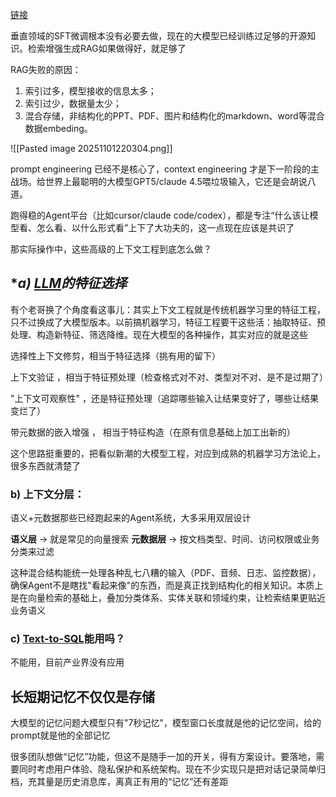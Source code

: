 [链接](https://zhuanlan.zhihu.com/p/1967314577529246001)

垂直领域的SFT微调根本没有必要去做，现在的大模型已经训练过足够的开源知识。检索增强生成RAG如果做得好，就足够了

RAG失败的原因：
1. 索引过多，模型接收的信息太多；
2. 索引过少，数据量太少；
3. 混合存储，非结构化的PPT、PDF、图片和结构化的markdown、word等混合数据embeding。

![[Pasted image 20251101220304.png]]

prompt engineering 已经不是核心了，context engineering 才是下一阶段的主战场。给世界上最聪明的大模型GPT5/claude 4.5喂垃圾输入，它还是会胡说八道。

跑得稳的Agent平台（比如cursor/claude code/codex），都是专注“什么该让模型看、怎么看、以什么形式看”上下了大功夫的，这一点现在应该是共识了

那实际操作中，这些高级的上下文工程到底怎么做？

## **a) [LLM](https://zhida.zhihu.com/search?content_id=265778318&content_type=Article&match_order=1&q=LLM&zhida_source=entity)的特征选择*

有个老哥换了个角度看这事儿：其实上下文工程就是传统机器学习里的特征工程，只不过换成了大模型版本。以前搞机器学习，特征工程要干这些活：抽取特征、预处理、构造新特征、筛选降维。现在大模型的各种操作，其实对应的就是这些

选择性上下文修剪，相当于特征选择（挑有用的留下）

上下文验证 ，相当于特征预处理（检查格式对不对、类型对不对、是不是过期了）

"上下文可观察性" ，还是特征预处理（追踪哪些输入让结果变好了，哪些让结果变烂了）

带元数据的嵌入增强 ， 相当于特征构造（在原有信息基础上加工出新的）

这个思路挺重要的，把看似新潮的大模型工程，对应到成熟的机器学习方法论上，很多东西就清楚了

### **b) 上下文分层：**

语义+元数据那些已经跑起来的Agent系统，大多采用双层设计

**语义层** → 就是常见的向量搜索
**元数据层** → 按文档类型、时间、访问权限或业务分类来过滤

这种混合结构能统一处理各种乱七八糟的输入（PDF、音频、日志、监控数据），确保Agent不是瞎找"看起来像"的东西，而是真正找到结构化的相关知识。本质上是在向量检索的基础上，叠加分类体系、实体关联和领域约束，让检索结果更贴近业务语义

### **c) [Text-to-SQL](https://zhida.zhihu.com/search?content_id=265778318&content_type=Article&match_order=1&q=Text-to-SQL&zhida_source=entity)能用吗？**

不能用，目前产业界没有应用

## **长短期记忆不仅仅是存储**

大模型的记忆问题大模型只有"7秒记忆"，模型窗口长度就是他的记忆空间，给的prompt就是他的全部记忆

很多团队想做“记忆”功能，但这不是随手一加的开关，得有方案设计。要落地，需要同时考虑用户体验、隐私保护和系统架构。现在不少实现只是把对话记录简单归档，充其量是历史消息库，离真正有用的“记忆”还有差距
